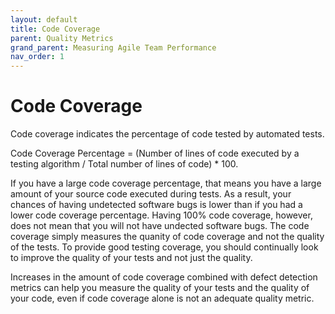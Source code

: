 ```yaml
---
layout: default
title: Code Coverage
parent: Quality Metrics
grand_parent: Measuring Agile Team Performance
nav_order: 1
---
```


# Code Coverage

Code coverage indicates the percentage of code tested by automated tests. 

Code Coverage Percentage = (Number of lines of code executed by a testing algorithm / Total number of lines of code) * 100.

If you have a large code coverage percentage, that means you have a large amount of your source code executed during tests. As a result, your chances of having undetected software bugs is lower than if you had a lower code coverage percentage. Having 100% code coverage, however, does not mean that you will not have undected software bugs. The code coverage simply measures the quanity of code coverage and not the quality of the tests. To provide good testing coverage, you should continually look to improve the quality of your tests and not just the quality.

Increases in the amount of code coverage combined with defect detection metrics can help you measure the quality of your tests and the quality of your code, even if code coverage alone is not an adequate quality metric.
